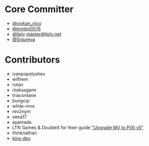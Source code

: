 # Core Committer
- [@iyokan_nico](https://twitter.com/iyokan_nico)
- [@krmbn0576](https://twitter.com/krmbn0576)
- [@liply](https://twitter.com/liplynet) [master@liply.net](mailto:master@liply.net)
- [@Sigureya](https://twitter.com/Sigureya)

# Contributors
- ivanpopelyshev
- wilfrem
- rutan
- niokasgami
- triacontane
- bungcip
- white-mns
- rev2nym
- seea17
- ayamada
- LTN Games & DoubleX for their guide ["Upgrade MV to PIXI v5"](https://forums.rpgmakerweb.com/index.php?threads/guide-to-upgrade-mv-to-pixi-v5.123317/)
- thinknathan
- [kins-dev](https://github.com/kins-dev/rpgmaker-mv-pixi5)
